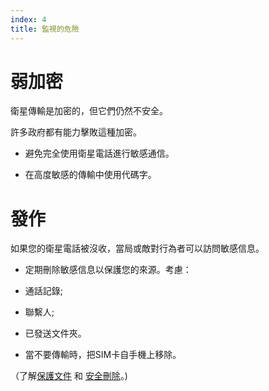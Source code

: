 ```yaml
---
index: 4
title: 監視的危險
---
```

# 弱加密

衛星傳輸是加密的，但它們仍然不安全。

許多政府都有能力擊敗這種加密。

*   避免完全使用衛星電話進行敏感通信。

*   在高度敏感的傳輸中使用代碼字。

# 發作

如果您的衛星電話被沒收，當局或敵對行為者可以訪問敏感信息。

*   定期刪除敏感信息以保護您的來源。考慮：

* 通話記錄;
* 聯繫人;
* 已發送文件夾。

*   當不要傳輸時，把SIM卡自手機上移除。

（了解[保護文件](umbrella://information/protecting-files) 和 [安全刪除](umbrella://information/safely-deleting)。)